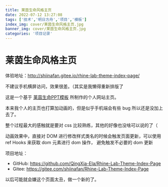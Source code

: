 ```yaml
---
title: 莱茵生命风格主页
date: 2022-07-12 13:27:08
tags: ['技术','明日方舟','项目','模板']
index_img: cover/莱茵生命风格主页.jpg
banner_img: cover/莱茵生命风格主页.jpg
categories: '项目记录'
---
```


# 莱茵生命风格主页

体验地址：http://shiinafan.gitee.io/rhine-lab-theme-index-page/

不建议手机横屏访问，效果很差。（其实是我懒得重新排版了

这是一个基于 [莱茵生命PPT模板](https://www.bilibili.com/video/BV19Z4y187gi) 所制作的个人网站主页。

本来我个人的主页也打算加动画的，但是似乎手机端会有些 bug 所以还是没加上去了。

整个过程最大的感触就是要对 css 比较熟练，其他的好像也没啥可以说的了（

动画效果中，直接对 DOM 进行修改样式类名的时候会触发页面更新，可以使用 ref Hooks 来获取 dom 元素进行 dom 操作， 避免触发不必要的 dom 更新

项目地址：
- GitHub: https://github.com/QingXia-Ela/Rhine-Lab-Theme-Index-Page
- Gitee: https://gitee.com/shiinafan/Rhine-Lab-Theme-Index-Page

以后可能就会嫌这个页面太丑，做一个新的了。